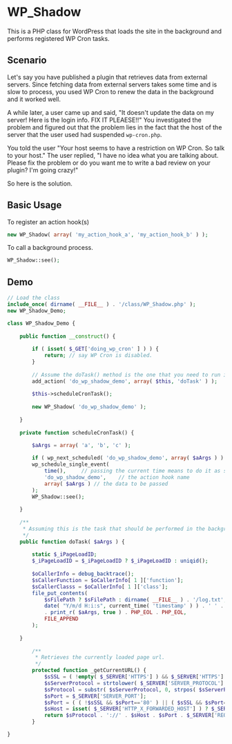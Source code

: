 WP_Shadow
=========

This is a PHP class for WordPress that loads the site in the background and performs registered WP Cron tasks.

## Scenario ##
Let's say you have published a plugin that retrieves data from external servers. Since fetching data from external servers takes some time and is slow to process, you used WP Cron to renew the data in the background and it worked well.

A while later, a user came up and said, "It doesn't update the data on my server! Here is the login info. FIX IT PLEAESE!!" You investigated the problem and figured out that the problem lies in the fact that the host of the server that the user used had suspended `wp-cron.php`.

You told the user "Your host seems to have a restriction on WP Cron. So talk to your host." The user replied, "I have no idea what you are talking about. Please fix the problem or do you want me to write a bad review on your plugin? I'm going crazy!"

So here is the solution.

## Basic Usage ##

To register an action hook(s) 
```php
new WP_Shadow( array( 'my_action_hook_a', 'my_action_hook_b' ) );
```

To call a background process.
```php
WP_Shadow::see();
```

## Demo ##
```php
// Load the class
include_once( dirname( __FILE__ ) . '/class/WP_Shadow.php' );	
new WP_Shadow_Demo;

class WP_Shadow_Demo {
	
	public function __construct() {
		
		if ( isset( $_GET['doing_wp_cron' ] ) ) {
			return;	// say WP Cron is disabled.
		}
			
		// Assume the doTask() method is the one that you need to run in the background.
		add_action( 'do_wp_shadow_demo', array( $this, 'doTask' ) );
		
		$this->scheduleCronTask();
		
		new WP_Shadow( 'do_wp_shadow_demo' );
		
	}
		
	private function scheduleCronTask() {

		$aArgs = array( 'a', 'b', 'c' );
	
		if ( wp_next_scheduled( 'do_wp_shadow_demo', array( $aArgs ) ) ) return; 
		wp_schedule_single_event( 
			time(), 	// passing the current time means to do it as soon as possible but WP Cron requires another page load to perform that.
			'do_wp_shadow_demo', 	// the action hook name
			array( $aArgs )	// the data to be passed 
		);				
		WP_Shadow::see();
		
	}
	
	/**
	 * Assuming this is the task that should be performed in the background, this creates a log file in the script directory.
	 */
	public function doTask( $aArgs ) {
		
		static $_iPageLoadID;
		$_iPageLoadID = $_iPageLoadID ? $_iPageLoadID : uniqid();		
		
		$oCallerInfo = debug_backtrace();
		$sCallerFunction = $oCallerInfo[ 1 ]['function'];
		$sCallerClasss = $oCallerInfo[ 1 ]['class'];
		file_put_contents( 
			$sFilePath ? $sFilePath : dirname( __FILE__ ) . '/log.txt', 
			date( "Y/m/d H:i:s", current_time( 'timestamp' ) ) . ' ' . "{$_iPageLoadID} {$sCallerClasss}::{$sCallerFunction} " . $this->_getCurrentURL() . PHP_EOL
			. print_r( $aArgs, true ) . PHP_EOL . PHP_EOL,
			FILE_APPEND 
		);		
		
	}
	
		/**
		 * Retrieves the currently loaded page url.
		 */
		protected function _getCurrentURL() {
			$sSSL = ( !empty( $_SERVER['HTTPS'] ) && $_SERVER['HTTPS'] == 'on' ) ? true:false;
			$sServerProtocol = strtolower( $_SERVER['SERVER_PROTOCOL'] );
			$sProtocol = substr( $sServerProtocol, 0, strpos( $sServerProtocol, '/' ) ) . ( ( $sSSL ) ? 's' : '' );
			$sPort = $_SERVER['SERVER_PORT'];
			$sPort = ( ( !$sSSL && $sPort=='80' ) || ( $sSSL && $sPort=='443' ) ) ? '' : ':' . $sPort;
			$sHost = isset( $_SERVER['HTTP_X_FORWARDED_HOST'] ) ? $_SERVER['HTTP_X_FORWARDED_HOST'] : isset( $_SERVER['HTTP_HOST'] ) ? $_SERVER['HTTP_HOST'] : $_SERVER['SERVER_NAME'];
			return $sProtocol . '://' . $sHost . $sPort . $_SERVER['REQUEST_URI'];
		}

}
```